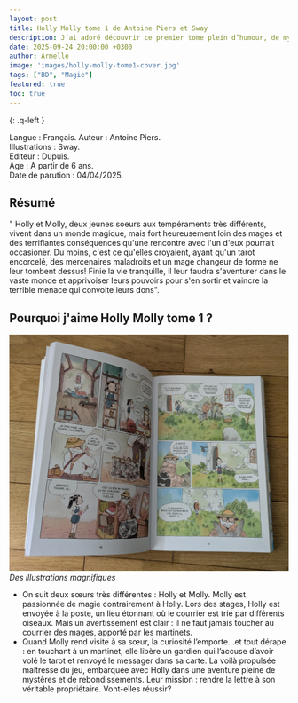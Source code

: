 ```yaml
---
layout: post
title: Holly Molly tome 1 de Antoine Piers et Sway
description: J’ai adoré découvrir ce premier tome plein d’humour, de mystères et d’aventures aux côtés d’Holly et Molly."
date: 2025-09-24 20:00:00 +0300
author: Armelle
image: 'images/holly-molly-tome1-cover.jpg'
tags: ["BD", "Magie"]
featured: true
toc: true
---
```


{: .q-left }

Langue : Français. 
Auteur : Antoine Piers.  
Illustrations : Sway.                    
Editeur : Dupuis.              
Age : A partir de 6 ans.                            
Date de parution : 04/04/2025.        

## Résumé

" Holly et Molly, deux jeunes soeurs aux tempéraments très différents, vivent dans un monde magique, mais fort heureusement loin des mages et des terrifiantes conséquences qu'une rencontre avec l'un d'eux pourrait occasioner. Du moins, c'est ce qu'elles croyaient, ayant qu'un tarot encorcelé, des mercenaires maladroits et un mage changeur de forme ne leur tombent dessus! Finie la vie tranquille, il leur faudra s'aventurer dans le vaste monde et apprivoiser leurs pouvoirs pour s'en sortir et vaincre la terrible menace qui convoite leurs dons".

## Pourquoi j'aime Holly Molly tome 1 ?

![Des illustrations magnifiques](images/holly-molly-tome1-int.jpg)
*Des illustrations magnifiques*
- On suit deux sœurs très différentes : Holly et Molly. Molly est passionnée de magie contrairement à Holly. Lors des stages, Holly est envoyée à la poste, un lieu étonnant où le courrier est trié par différents oiseaux. Mais un avertissement est clair : il ne faut jamais toucher au courrier des mages, apporté par les martinets.
- Quand Molly rend visite à sa sœur, la curiosité l’emporte...et tout dérape : en touchant à un martinet, elle libère un gardien qui l’accuse d’avoir volé le tarot et renvoyé le messager dans sa carte. La voilà propulsée maîtresse du jeu, embarquée avec Holly dans une aventure pleine de mystères et de rebondissements. Leur mission : rendre la lettre à son véritable propriétaire. Vont-elles réussir?